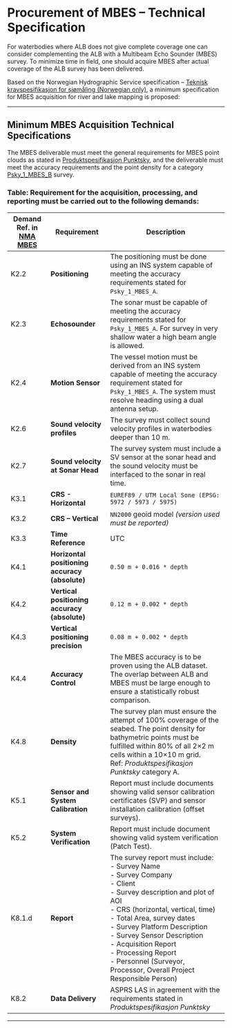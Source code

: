 # Procurement of MBES – Technical Specification

For waterbodies where ALB does not give complete coverage one can consider complementing the ALB with a Multibeam Echo Sounder (MBES) survey. To minimize time in field, one should acquire MBES after actual coverage of the ALB survey has been delivered.

Based on the Norwegian Hydrographic Service specification – [Teknisk kravspesifikasjon for sjømåling (Norwegian only)](https://www.kartverket.no/til-sjos/sjokart/godkjenningsordning-for-sjokartlegging), a minimum specification for MBES acquisition for river and lake mapping is proposed:

---

## Minimum MBES Acquisition Technical Specifications

The MBES deliverable must meet the general requirements for MBES point clouds as stated in [Produktspesifikasjon Punktsky](https://sosi.geonorge.no/produktspesifikasjoner/Punktsky/), and the deliverable must meet the accuracy requirements and the point density for a category [Psky_1_MBES_B](https://sosi.geonorge.no/produktspesifikasjoner/Punktsky/#truemultistr%C3%A5le-ekkolodd) survey.

### Table: Requirement for the acquisition, processing, and reporting must be carried out to the following demands:

| Demand Ref. in [NMA MBES](https://www.kartverket.no/til-sjos/sjokart/godkjenningsordning-for-sjokartlegging) | Requirement                       | Description |
|---------------|-----------------------------------|-------------|
| K2.2          | **Positioning**                   | The positioning must be done using an INS system capable of meeting the accuracy requirements stated for `Psky_1_MBES_A`. |
| K2.3          | **Echosounder**                   | The sonar must be capable of meeting the accuracy requirements stated for `Psky_1_MBES_A`. For survey in very shallow water a high beam angle is allowed. |
| K2.4          | **Motion Sensor**                 | The vessel motion must be derived from an INS system capable of meeting the accuracy requirement stated for `Psky_1_MBES_A`. The system must resolve heading using a dual antenna setup. |
| K2.6          | **Sound velocity profiles**       | The survey must collect sound velocity profiles in waterbodies deeper than 10 m. |
| K2.7          | **Sound velocity at Sonar Head**  | The survey system must include a SV sensor at the sonar head and the sound velocity must be interfaced to the sonar in real time. |
| K3.1          | **CRS - Horizontal**              | `EUREF89 / UTM Local Sone (EPSG: 5972 / 5973 / 5975)` |
| K3.2          | **CRS – Vertical**                | `NN2000` geoid model *(version used must be reported)* |
| K3.3          | **Time Reference**                | UTC |
| K4.1          | **Horizontal positioning accuracy (absolute)** | `0.50 m + 0.016 * depth` |
| K4.2          | **Vertical positioning accuracy (absolute)**   | `0.12 m + 0.002 * depth` |
| K4.3          | **Vertical positioning precision**             | `0.08 m + 0.002 * depth` |
| K4.4          | **Accuracy Control**              | The MBES accuracy is to be proven using the ALB dataset. The overlap between ALB and MBES must be large enough to ensure a statistically robust comparison. |
| K4.8          | **Density**                       | The survey plan must ensure the attempt of 100% coverage of the seabed. The point density for bathymetric points must be fulfilled within 80% of all 2×2 m cells within a 10×10 m grid. <br>Ref: *Produktspesifikasjon Punktsky* category A. |
| K5.1          | **Sensor and System Calibration** | Report must include documents showing valid sensor calibration certificates (SVP) and sensor installation calibration (offset surveys). |
| K5.2          | **System Verification**           | Report must include document showing valid system verification (Patch Test). |
| K8.1.d        | **Report**                        | The survey report must include:<br>- Survey Name<br>- Survey Company<br>- Client<br>- Survey description and plot of AOI<br>- CRS (horizontal, vertical, time)<br>- Total Area, survey dates<br>- Survey Platform Description<br>- Survey Sensor Description<br>- Acquisition Report<br>- Processing Report<br>- Personnel (Surveyor, Processor, Overall Project Responsible Person) |
| K8.2          | **Data Delivery**                 | ASPRS LAS in agreement with the requirements stated in *Produktspesifikasjon Punktsky* |

---
